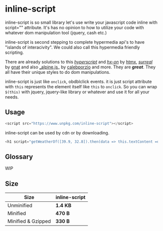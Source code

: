 
# inline-script

inline-script is so small library let's use write your javascript code inline with script="" attribute. It's has no opinion to how to utilize your code with whatever dom manipulation tool (jquery, cash etc.)

inline-script is second stepping to complete hypermedia api's to have "islands of interacivity". We could also call this hypermedia friendly scripting. 

There are already solutions to this _[hyperscript](https://hyperscript.org/)_ and _[hx-on](https://htmx.org/attributes/hx-on/)_ by [htmx](https://htmx.org/), _[surreal](https://github.com/gnat/surreal)_ by [gnat](https://github.com/gnat) and also [_alpine.js](https://alpinejs.dev/)_ by [calebporzio](https://calebporzio.com/) and more. They are **_great_**. They all have their unique styles to do dom manipulations. 

inline-script is just like <code>onclick</code>, </code>obdblclick</code> events. it is just script attribute with <code>this</code> represents the element itself like <code>this</code> to <code>onclick</code>. So you can wrap <code>$(this)</code> with jquery, jquery-like library or whatever and use it for all your needs. 

## Usage 
```js
<script src="https://www.unpkg.com/inline-script"></script>
```
inline-script can be used by cdn or by downloading. 
```js
<h1 script="getWeatherOf([39.9, 32.8]).then(data => this.textContent =data.current_weather.temperature + '°C')"></h1>
```

##  Glossary
WIP 


## Size

| Size               | inline-script |
| ------------------ | -----------   |
| Unminified         | **1.4 KB**    |
| Minified           | **470 B**     |
| Minified & Gzipped | **330 B**     |
